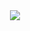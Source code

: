 <div align="center">
  <img src="https://www.tensorflow.org/images/tf_logo_social.png" /><br /><br />
  <br>
</div>
